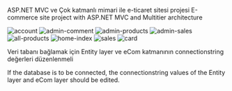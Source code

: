 ASP.NET MVC ve Çok katmanlı mimari ile e-ticaret sitesi projesi
E-commerce site project with ASP.NET MVC and Multitier architecture

![account](https://user-images.githubusercontent.com/59448237/213880930-f7e89b83-a6ac-4ea3-b4fe-311466f3b1f6.png)
![admin-comment](https://user-images.githubusercontent.com/59448237/213880932-e6961d91-d113-4037-b803-d2d264c89f6d.png)
![admin-products](https://user-images.githubusercontent.com/59448237/213880940-661e6f99-61cd-489c-b500-7fabdfe49083.png)
![admin-sales](https://user-images.githubusercontent.com/59448237/213880942-98496fc3-81ec-4b99-9c59-4b467c0e1d18.png)
![all-products](https://user-images.githubusercontent.com/59448237/213880946-9ff1028a-0cf7-4abd-aa5e-7aa0c92687e3.png)
![home-index](https://user-images.githubusercontent.com/59448237/213880955-3d775e1b-0666-4599-bc59-39be6df06ae3.png)
![sales](https://user-images.githubusercontent.com/59448237/213880980-562994d9-f00f-4e0e-93ff-861229998989.png)
![card](https://user-images.githubusercontent.com/59448237/213880982-b12f3f26-aa86-4b8e-acd1-8d0895f1d337.png)

Veri tabanı bağlamak için Entity layer ve eCom katmanının connectionstring değerleri düzenlenmeli 

If the database is to be connected, the connectionstring values of the Entity layer and eCom layer should be edited.
